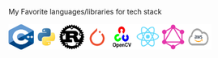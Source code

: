 My Favorite languages/libraries for tech stack </br></br>
<img src="https://github.com/rchavezj/rchavezj/blob/master/logos/cppLogo.png" width="50" height="50"/><img src="https://github.com/rchavezj/rchavezj/blob/master/logos/pythonLogo.png" width="50" height="50" /><img src="https://github.com/rchavezj/rchavezj/blob/master/logos/rustLogo.png" width="50" height="50" /><img src="https://github.com/rchavezj/rchavezj/blob/master/logos/pytorchLogo.png" width="50" height="50" /><img src="https://github.com/rchavezj/rchavezj/blob/master/logos/opencvLogo_.png" width="50" height="50" /><img src="https://github.com/rchavezj/rchavezj/blob/master/logos/reactLogo.png" width="50" height="50" /><img src="https://github.com/rchavezj/rchavezj/blob/master/logos/graphqlLogo.png" width="50" height="50" /><img src="https://github.com/rchavezj/rchavezj/blob/master/logos/awsLogo.png" width="50" height="50" />
